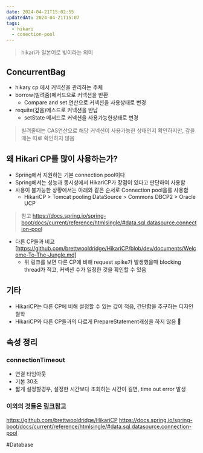 ```yaml
---
date: 2024-04-21T15:02:55
updatedAt: 2024-04-21T15:07
tags:
  - hikari
  - conection-pool
---
```

> hikari가 일본어로 빛이라는 의미
## ConcurrentBag
- hikary cp 에서 커넥션을 관리하는 주체
- borrow(빌려줌)메서드으로 커넥션을 반환
	- Compare and set 연산으로 커넥션을 사용상태로 변경
- requite(갚음)메스드로 커넥션을 반납
	- setState 메서드로 커넥션을 사용가능한상태로 변경
> 빌려줄때는 CAS연산으로 해당 커넥션이 사용가능한 상태인지 확인하지만, 갚을때는 따로 확인하지 않음

## 왜 Hikari CP를 많이 사용하는가?
- Spring에서 지원하는 기본  connection pool이다
- Spring에서는 성능과 동시성에서 HikariCP가 장점이 있다고 판단하여 사용함
- 사용이 불가능한 상황에서는 아래와 같은 순서로 Connection pool을를 사용함
	- HikariCP > Tomcat pooling DataSource > Commons DBCP2 > Oracle UCP
>참고
>https://docs.spring.io/spring-boot/docs/current/reference/htmlsingle/#data.sql.datasource.connection-pool

-  다른 CP들과 비교 [https://github.com/brettwooldridge/HikariCP/blob/dev/documents/Welcome-To-The-Jungle.md]
	- 위 링크를 보면 다른 CP에 비해  request spike가 발생했을때 blocking thread가 적고, 커넥션 수가 일정한 것을 확인할 수 있음

## 기타
- HikariCP는 다른 CP에 비해 설정할 수 있는 값이 적음, 간단함을 추구하는 디자인 철학
- HikariCP와 다른 CP들과의 다르게 PrepareStatement캐싱을 하지 않음

## 속성 정리
### connectionTimeout
- 연결 타임아웃
- 기본 30초
- 짧게 설정할경우, 설정한 시간보다 조회하는 시간이 길면, time out error 발생

### 이외의 것들은 [링크](https://github.com/brettwooldridge/HikariCP?tab=readme-ov-file#gear-configuration-knobs-baby)참고

https://github.com/brettwooldridge/HikariCP
https://docs.spring.io/spring-boot/docs/current/reference/htmlsingle/#data.sql.datasource.connection-pool

#Database 